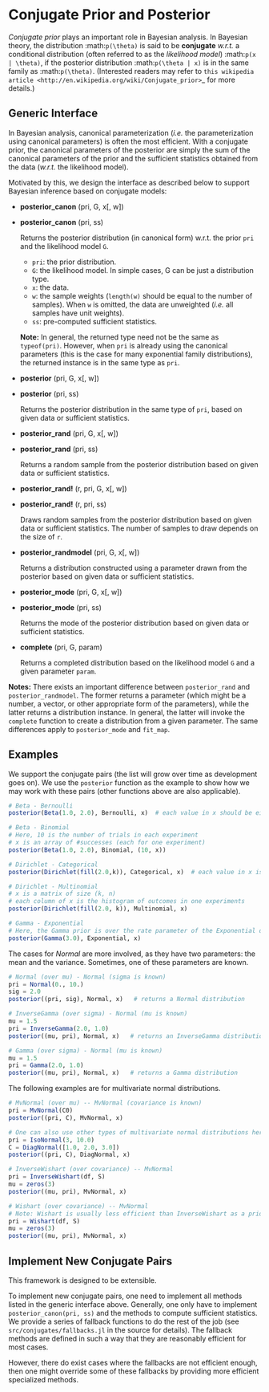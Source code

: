 # Conjugate Prior and Posterior

*Conjugate prior* plays an important role in Bayesian analysis. In Bayesian theory, the distribution :math:`p(\theta)` is said to be **conjugate** *w.r.t.* a conditional distribution (often referred to as the *likelihood model*) :math:`p(x | \theta)`, if the posterior distribution :math:`p(\theta | x)` is in the same family as :math:`p(\theta)`. (Interested readers may refer to `this wikipedia article <http://en.wikipedia.org/wiki/Conjugate_prior>`_ for more details.)

## Generic Interface

In Bayesian analysis, canonical parameterization (*i.e.* the parameterization using canonical parameters) is often the most efficient. With a conjugate prior, the canonical parameters of the posterior are simply the sum of the canonical parameters of the prior and the sufficient statistics obtained from the data (*w.r.t.* the likelihood model).

Motivated by this, we design the interface as described below to support Bayesian inference based on conjugate models:

- **posterior_canon** (pri, G, x[, w])
- **posterior_canon** (pri, ss)

	Returns the posterior distribution (in canonical form) w.r.t. the prior ``pri`` and the likelihood model ``G``.

	- `pri`:  the prior distribution.
	- `G`:  the likelihood model. In simple cases, G can be just a distribution type.
	- `x`:  the data.
	- `w`:  the sample weights (``length(w)`` should be equal to the number of samples). When ``w`` is omitted, the data are unweighted (*i.e.* all samples have unit weights).
	- `ss`:  pre-computed sufficient statistics.

	**Note:** In general, the returned type need not be the same as `typeof(pri)`. However, when `pri` is already using the canonical parameters (this is the case for many exponential family distributions), the returned instance is in the same
	type as `pri`.


- **posterior** (pri, G, x[, w])
- **posterior** (pri, ss)

	Returns the posterior distribution in the same type of `pri`, based on given data or sufficient statistics.

- **posterior_rand** (pri, G, x[, w])
- **posterior_rand** (pri, ss)

	Returns a random sample from the posterior distribution based on given data or sufficient statistics.

- **posterior_rand!** (r, pri, G, x[, w])
- **posterior_rand!** (r, pri, ss)

	Draws random samples from the posterior distribution based on given data or sufficient statistics. The number of samples to draw depends on the size of `r`.

- **posterior_randmodel** (pri, G, x[, w])

	Returns a distribution constructed using a parameter drawn from the posterior based on given data or sufficient statistics.

- **posterior_mode** (pri, G, x[, w])
- **posterior_mode** (pri, ss)

	Returns the mode of the posterior distribution based on given data or sufficient statistics.

- **complete** (pri, G, param)

	Returns a completed distribution based on the likelihood model `G` and a given parameter `param`.

**Notes:** There exists an important difference between `posterior_rand` and `posterior_randmodel`. The former returns a parameter (which might be a number, a vector, or other appropriate form of the parameters), while the latter returns a distribution instance. In general, the latter will invoke the `complete` function to create a distribution from a given parameter. The same differences apply to `posterior_mode` and `fit_map`.


## Examples

We support the conjugate pairs (the list will grow over time as development goes on). We use the `posterior` function as the example to show how we may work with these pairs (other functions above are also applicable).

```julia
# Beta - Bernoulli
posterior(Beta(1.0, 2.0), Bernoulli, x)  # each value in x should be either 0 or 1

# Beta - Binomial
# Here, 10 is the number of trials in each experiment
# x is an array of #successes (each for one experiment)
posterior(Beta(1.0, 2.0), Binomial, (10, x))

# Dirichlet - Categorical
posterior(Dirichlet(fill(2.0,k)), Categorical, x)  # each value in x is an integer in 1:k

# Dirichlet - Multinomial
# x is a matrix of size (k, n)
# each column of x is the histogram of outcomes in one experiments
posterior(Dirichlet(fill(2.0, k)), Multinomial, x)

# Gamma - Exponential
# Here, the Gamma prior is over the rate parameter of the Exponential distribution
posterior(Gamma(3.0), Exponential, x)
```

The cases for *Normal* are more involved, as they have two parameters: the mean and the variance. Sometimes, one of these parameters are known.

```julia
# Normal (over mu) - Normal (sigma is known)
pri = Normal(0., 10.)
sig = 2.0
posterior((pri, sig), Normal, x)   # returns a Normal distribution

# InverseGamma (over sigma) - Normal (mu is known)
mu = 1.5
pri = InverseGamma(2.0, 1.0)
posterior((mu, pri), Normal, x)   # returns an InverseGamma distribution

# Gamma (over sigma) - Normal (mu is known)
mu = 1.5
pri = Gamma(2.0, 1.0)
posterior((mu, pri), Normal, x)   # returns a Gamma distribution
```

The following examples are for multivariate normal distributions.
```julia
# MvNormal (over mu) -- MvNormal (covariance is known)
pri = MvNormal(C0)
posterior((pri, C), MvNormal, x)

# One can also use other types of multivariate normal distributions here
pri = IsoNormal(3, 10.0)
C = DiagNormal([1.0, 2.0, 3.0])
posterior((pri, C), DiagNormal, x)

# InverseWishart (over covariance) -- MvNormal
pri = InverseWishart(df, S)
mu = zeros(3)
posterior((mu, pri), MvNormal, x)

# Wishart (over covariance) -- MvNormal
# Note: Wishart is usually less efficient than InverseWishart as a prior
pri = Wishart(df, S)
mu = zeros(3)
posterior((mu, pri), MvNormal, x)
```

## Implement New Conjugate Pairs

This framework is designed to be extensible.

To implement new conjugate pairs, one need to implement all methods listed in the generic interface above. Generally, one only have to implement `posterior_canon(pri, ss)` and the methods to compute sufficient statistics. We provide a series of fallback functions to do the rest of the job (see `src/conjugates/fallbacks.jl` in the source for details). The fallback methods are defined in such a way that they are reasonably efficient for most cases.

However, there do exist cases where the fallbacks are not efficient enough, then one might override some of these fallbacks by providing more efficient specialized methods.
